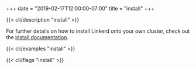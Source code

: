 +++
date = "2019-02-17T12:00:00-07:00"
title = "install"
+++

{{< cli/description "install" >}}

For further details on how to install Linkerd onto your own cluster, check out
the [install documentation](/2/tasks/install/).

{{< cli/examples "install" >}}

{{< cli/flags "install" >}}
